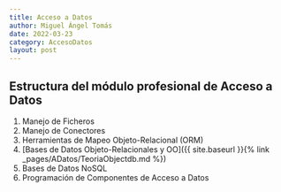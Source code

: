 ```yaml
---
title: Acceso a Datos
author: Miguel Ángel Tomás
date: 2022-03-23
category: AccesoDatos
layout: post
---
```


## Estructura del módulo profesional de Acceso a Datos

1. Manejo de Ficheros
2. Manejo de Conectores
3. Herramientas de Mapeo Objeto-Relacional (ORM)
4. [Bases de Datos Objeto-Relacionales y OO]({{ site.baseurl }}{% link _pages/ADatos/TeoriaObjectdb.md %})
5. Bases de Datos NoSQL
6. Programación de Componentes de Acceso a Datos